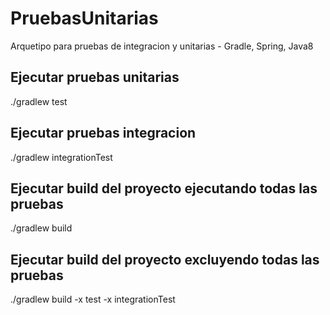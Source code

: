 # PruebasUnitarias
Arquetipo para pruebas de integracion y unitarias - Gradle, Spring, Java8

## Ejecutar pruebas unitarias
./gradlew test

## Ejecutar pruebas integracion
./gradlew integrationTest

## Ejecutar build del proyecto ejecutando todas las pruebas
./gradlew build

## Ejecutar build del proyecto excluyendo todas las pruebas
./gradlew build -x test -x integrationTest